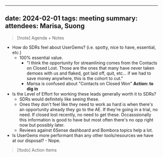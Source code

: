 
---
date: 2024-02-01
tags: meeting
summary: 
attendees: Marisa, Suong
---

> [!note] Agenda + Notes
> 

- How do SDRs feel about UserGems? (i.e. spotty, nice to have, essential, etc.)
	- 100% essential value. 
		- "I think the opportunity for streamlining comes from the Contacts on Closed Lost. Those are the ones that many have never taken demoes with us and flaked, got laid off, quit, etc... if we had to save money anywhere, this is the cohort to cut."
		- Marisa is confused about "Contacts on Closed Won" **Action: to dig in**
- Is the Level of Effort for working these leads generally worth it to SDRs?
	- SDRs would definitely like seeing these.
	- Ones they don't feel like they need to work as hard is when there's an opportunity already they go to the AE. If they're going in a trial, no need. If closed lost recently, no need to get these. Occasssionally this information is good to have but most often there's no opp right now but possibly later.
	- Reviews against 6Sense dashboard and Bombora topics help a lot.
- Is UserGems more performant than any other tools/resources we have at our disposal?
	  - Nope.

> [!todo] Action Items

